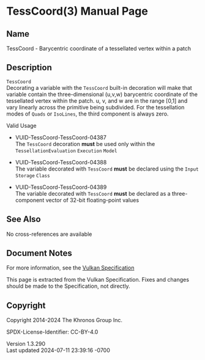 # TessCoord(3) Manual Page

## Name

TessCoord - Barycentric coordinate of a tessellated vertex within a
patch



## <a href="#_description" class="anchor"></a>Description

`TessCoord`  
Decorating a variable with the `TessCoord` built-in decoration will make
that variable contain the three-dimensional (u,v,w) barycentric
coordinate of the tessellated vertex within the patch. u, v, and w are
in the range \[0,1\] and vary linearly across the primitive being
subdivided. For the tessellation modes of `Quads` or `IsoLines`, the
third component is always zero.

Valid Usage

- <a href="#VUID-TessCoord-TessCoord-04387"
  id="VUID-TessCoord-TessCoord-04387"></a>
  VUID-TessCoord-TessCoord-04387  
  The `TessCoord` decoration **must** be used only within the
  `TessellationEvaluation` `Execution` `Model`

- <a href="#VUID-TessCoord-TessCoord-04388"
  id="VUID-TessCoord-TessCoord-04388"></a>
  VUID-TessCoord-TessCoord-04388  
  The variable decorated with `TessCoord` **must** be declared using the
  `Input` `Storage` `Class`

- <a href="#VUID-TessCoord-TessCoord-04389"
  id="VUID-TessCoord-TessCoord-04389"></a>
  VUID-TessCoord-TessCoord-04389  
  The variable decorated with `TessCoord` **must** be declared as a
  three-component vector of 32-bit floating-point values

## <a href="#_see_also" class="anchor"></a>See Also

No cross-references are available

## <a href="#_document_notes" class="anchor"></a>Document Notes

For more information, see the <a
href="https://registry.khronos.org/vulkan/specs/1.3-extensions/html/vkspec.html#TessCoord"
target="_blank" rel="noopener">Vulkan Specification</a>

This page is extracted from the Vulkan Specification. Fixes and changes
should be made to the Specification, not directly.

## <a href="#_copyright" class="anchor"></a>Copyright

Copyright 2014-2024 The Khronos Group Inc.

SPDX-License-Identifier: CC-BY-4.0

Version 1.3.290  
Last updated 2024-07-11 23:39:16 -0700
